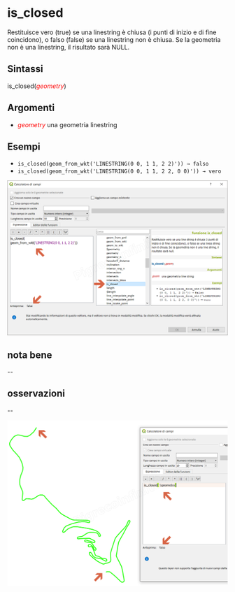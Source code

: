 # is_closed

Restituisce vero (true) se una linestring è chiusa (i punti di inizio e di fine coincidono), o falso (false) se una linestring non è chiusa. Se la geometria non è una linestring, il risultato sarà NULL.

## Sintassi

is_closed(<span style="color:red;">_geometry_</span>)

## Argomenti

* <span style="color:red;">_geometry_</span> una geometria linestring

## Esempi

* `is_closed(geom_from_wkt('LINESTRING(0 0, 1 1, 2 2)')) → falso`
* `is_closed(geom_from_wkt('LINESTRING(0 0, 1 1, 2 2, 0 0)')) → vero`

![](/img/geometria/is_closed/is_closed1.png)

## nota bene

--

## osservazioni

--

![](/img/geometria/is_closed/is_closed2.png) 